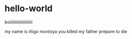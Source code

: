 # hello-world
boiiiiiiiiiiiiiiiiiiiiii

my name is iñigo montoya you killed my father prepare to die
